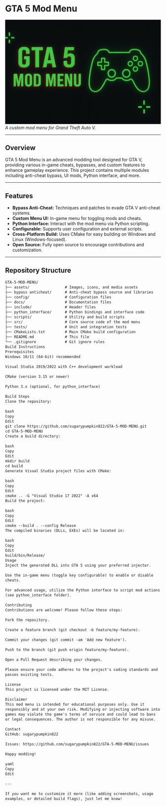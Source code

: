 # GTA 5 Mod Menu

![GTA 5 Mod Menu](assets/banner.png)  
*A custom mod menu for Grand Theft Auto V.*

---

## Overview

GTA 5 Mod Menu is an advanced modding tool designed for GTA V, providing various in-game cheats, bypasses, and custom features to enhance gameplay experience. This project contains multiple modules including anti-cheat bypass, UI mods, Python interface, and more.

---

## Features

- **Bypass Anti-Cheat:** Techniques and patches to evade GTA V anti-cheat systems.  
- **Custom Menu UI:** In-game menu for toggling mods and cheats.  
- **Python Interface:** Interact with the mod menu via Python scripting.  
- **Configurable:** Supports user configuration and external scripts.  
- **Cross-Platform Build:** Uses CMake for easy building on Windows and Linux (Windows-focused).  
- **Open Source:** Fully open source to encourage contributions and customization.

---

## Repository Structure

```plaintext
GTA-5-MOD-MENU/
├── assets/                # Images, icons, and media assets
├── bypass anticheat/      # Anti-cheat bypass source and libraries
├── config/                # Configuration files
├── docs/                  # Documentation files
├── include/               # Header files
├── python_interface/      # Python bindings and interface code
├── scripts/               # Utility and build scripts
├── src/                   # Core source code of the mod menu
├── tests/                 # Unit and integration tests
├── CMakeLists.txt         # Main CMake build configuration
├── README.md              # This file
└── .gitignore             # Git ignore rules
Build Instructions
Prerequisites
Windows 10/11 (64-bit) recommended

Visual Studio 2019/2022 with C++ development workload

CMake (version 3.15 or newer)

Python 3.x (optional, for python_interface)

Build Steps
Clone the repository:

bash
Copy
Edit
git clone https://github.com/sugarypumpkin822/GTA-5-MOD-MENU.git
cd GTA-5-MOD-MENU
Create a build directory:

bash
Copy
Edit
mkdir build
cd build
Generate Visual Studio project files with CMake:

bash
Copy
Edit
cmake .. -G "Visual Studio 17 2022" -A x64
Build the project:

bash
Copy
Edit
cmake --build . --config Release
The compiled binaries (DLLs, EXEs) will be located in:

bash
Copy
Edit
build/bin/Release/
Usage
Inject the generated DLL into GTA 5 using your preferred injector.

Use the in-game menu (toggle key configurable) to enable or disable cheats.

For advanced usage, utilize the Python interface to script mod actions (see python_interface folder).

Contributing
Contributions are welcome! Please follow these steps:

Fork the repository.

Create a feature branch (git checkout -b feature/my-feature).

Commit your changes (git commit -am 'Add new feature').

Push to the branch (git push origin feature/my-feature).

Open a Pull Request describing your changes.

Please ensure your code adheres to the project's coding standards and passes existing tests.

License
This project is licensed under the MIT License.

Disclaimer
This mod menu is intended for educational purposes only. Use it responsibly and at your own risk. Modifying or injecting software into games may violate the game's terms of service and could lead to bans or legal consequences. The author is not responsible for any misuse.

Contact
GitHub: sugarypumpkin822

Issues: https://github.com/sugarypumpkin822/GTA-5-MOD-MENU/issues

Happy modding!

yaml
Copy
Edit

---

If you want me to customize it more (like adding screenshots, usage examples, or detailed build flags), just let me know!
